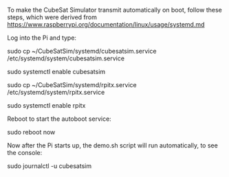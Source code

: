 To make the CubeSat Simulator transmit automatically on boot, follow these steps, which were derived from https://www.raspberrypi.org/documentation/linux/usage/systemd.md


Log into the Pi and type:

sudo cp ~/CubeSatSim/systemd/cubesatsim.service /etc/systemd/system/cubesatsim.service

sudo systemctl enable cubesatsim

sudo cp ~/CubeSatSim/systemd/rpitx.service /etc/systemd/system/rpitx.service

sudo systemctl enable rpitx

Reboot to start the autoboot service:

sudo reboot now

Now after the Pi starts up, the demo.sh script will run automatically, to see the console:

sudo journalctl -u cubesatsim


